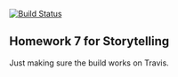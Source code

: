 [![Build Status](https://travis-ci.org/maxarvid/storytelling-hw-7.svg?branch=master)](https://travis-ci.org/maxarvid/storytelling-hw-7)

## Homework 7 for Storytelling
Just making sure the build works on Travis.
